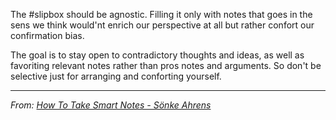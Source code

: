 The #slipbox should be agnostic. Filling it only with notes that goes in the sens we think would'nt enrich our perspective at all but rather confort our confirmation bias. 

The goal is to stay open to contradictory thoughts and ideas, as well as favoriting relevant notes rather than pros notes and arguments. So don't be selective just for arranging and conforting yourself. 

---
*From: [How To Take Smart Notes - Sönke Ahrens](How%20To%20Take%20Smart%20Notes%20-%20Sönke%20Ahrens.md)*